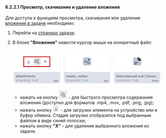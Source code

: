 #### 6.2.2.1 Просмотр, скачивание и удаление вложения

Для доступа к функциям просмотра, скачивания или удаления [вложения в задаче](6.2.2_attachments.md) необходимо:

1. Перейти на [страницу задачи](6.2_task_page.md).
2. В блоке **"Вложения"** навести курсор мыши на конкретный файл:

   ![attachments_2](/imgs/attachments_2.jpg)

   - нажать на кнопку ![значок_предпросмотра](/imgs/значок_предпросмотра.jpg) - для быстрого просмотра содержания вложения (доступно для форматов .mp4, .mov, .pdf, .png, .jpg);
   - нажать кнопку ![кнопка_скачать2](/imgs/кнопка_скачать2.jpg) - для загрузки элемента на устройство или в буфер обмена. Стадия загрузки отобразится под выбранным файлом в виде синей полоски;
   - нажать кнопку **"Х"** - для удаления выбранного вложения из задачи.
